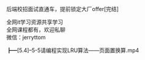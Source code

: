 后端校招面试直通车，提前锁定大厂offer[完结]

全网it学习资源共享学习<br>全网课程都有，欢迎私聊<br>微信：jerryttom<br>

┣━[5.4]–5-5请编程实现LRU算法——页面置换算.mp4
